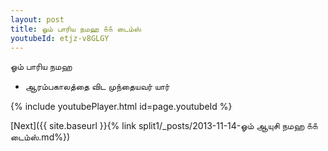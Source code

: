 ```yaml
---
layout: post
title: ஓம் பாரிய நமஹ ௧௧ டைம்ஸ்
youtubeId: etjz-v8GLGY
---
```

 
 
 ஓம் பாரிய நமஹ  
 
 -  ஆரம்பகாலத்தை விட முந்தையவர் யார் 
 
  
 
  
 
 
 
 
 
 


{% include youtubePlayer.html id=page.youtubeId %}
 
[Next]({{ site.baseurl }}{% link  split1/_posts/2013-11-14-ஓம் ஆயுசி நமஹ ௧௧ டைம்ஸ்.md%})
 
